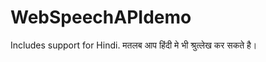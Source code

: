 WebSpeechAPIdemo
================

Includes support for Hindi. मतलब आप हिंदी मे भी श्रुत्लेख कर सकते है।

